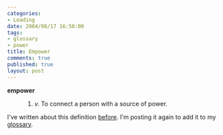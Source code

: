```yaml
--- 
categories: 
- Leading
date: 2004/08/17 16:50:00
tags: 
- glossary
- power
title: Empower
comments: true
published: true
layout: post
---
```


<dl>
<dt>
<strong>empower</strong>
</dt>
<dd>
<ol>
<li>
<em>v.</em>  To connect a person with a source of power.</li>
</ol>
</dd>
</dl>
<p> I've written about this definition <a href="/2003/09/empowerment/">before</a>.  I'm posting it again to add it to my <a href="/tag/glossary/">glossary</a>. </p>
